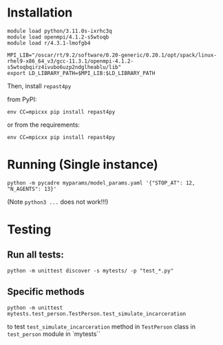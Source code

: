 # Installation

```
module load python/3.11.0s-ixrhc3q
module load openmpi/4.1.2-s5wtoqb
module load r/4.3.1-lmofgb4

MPI_LIB="/oscar/rt/9.2/software/0.20-generic/0.20.1/opt/spack/linux-rhel9-x86_64_v3/gcc-11.3.1/openmpi-4.1.2-s5wtoqbqirz4ivubo6uzp2ndglheablu/lib"
export LD_LIBRARY_PATH=$MPI_LIB:$LD_LIBRARY_PATH
```

Then, install `repast4py`

from PyPI:

```
env CC=mpicxx pip install repast4py
```

or from the requirements:

```
env CC=mpicxx pip install repast4py
```

# Running (Single instance)

```
python -m pycadre myparams/model_params.yaml '{"STOP_AT": 12, "N_AGENTS": 13}' 
```

(Note `python3 ...` does not work!!!)

# Testing 

## Run all tests:

```
python -m unittest discover -s mytests/ -p "test_*.py"
```

## Specific methods

```
python -m unittest mytests.test_person.TestPerson.test_simulate_incarceration
```

to test `test_simulate_incarceration` method in `TestPerson` class in `test_person` module in `mytests``



